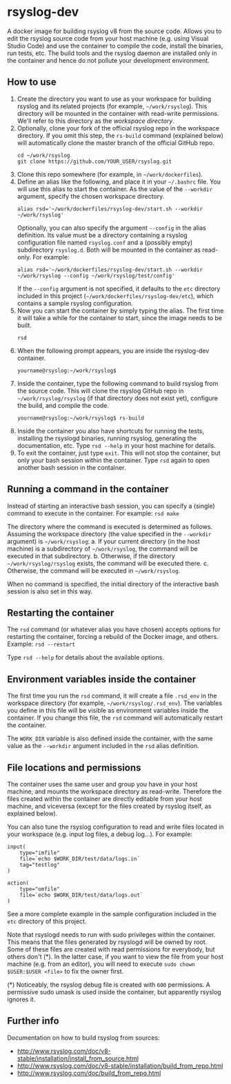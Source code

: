 rsyslog-dev
===========
A docker image for building rsyslog v8 from the source code. Allows you to edit the rsyslog source code from your host machine (e.g. using Visual Studio Code) and use the container to compile the code, install the binaries, run tests, etc. The build tools and the rsyslog daemon are installed only in the container and hence do not pollute your development environment.

How to use
----------
1. Create the directory you want to use as your workspace for building rsyslog and its related projects (for example, `~/work/rsyslog`). This directory will be mounted in the container with read-write permissions. We'll refer to this directory as the _workspace directory_.
1. Optionally, clone your fork of the official rsyslog repo in the workspace directory. If you omit this step, the `rs-build` command (explained below) will automatically clone the master branch of the official GitHub repo.
    ```
    cd ~/work/rsyslog
    git clone https://github.com/YOUR_USER/rsyslog.git
    ```
1. Clone this repo somewhere (for example, in `~/work/dockerfiles`).
1. Define an alias like the following, and place it in your `~/.bashrc` file. You will use this alias to start the container. As the value of the `--workdir` argument, specify the chosen workspace directory.
    ```
    alias rsd='~/work/dockerfiles/rsyslog-dev/start.sh --workdir ~/work/rsyslog'
    ```
    Optionally, you can also specify the argument `--config` in the alias definition. Its value must be a directory containing a rsyslog configuration file named `rsyslog.conf` and a (possibly empty) subdirectory `rsyslog.d`. Both will be mounted in the container as read-only. For example:
    ```
    alias rsd='~/work/dockerfiles/rsyslog-dev/start.sh --workdir ~/work/rsyslog --config ~/work/rsyslog/test/config'
    ```
    If the `--config` argument is not specified, it defaults to the `etc` directory included in this project (`~/work/dockerfiles/rsyslog-dev/etc`), which contains a sample rsyslog configuration. 
1. Now you can start the container by simply typing the alias. The first time it will take a while for the container to start, since the image needs to be built.
    ```
    rsd
    ```
1. When the following prompt appears, you are inside the rsyslog-dev container.
    ```
    yourname@rsyslog:~/work/rsyslog$ 
    ```
1. Inside the container, type the following command to build rsyslog from the source code. This will clone the rsyslog GitHub repo in `~/work/rsyslog/rsyslog` (if that directory does not exist yet), configure the build, and compile the code.
    ```
    yourname@rsyslog:~/work/rsyslog$ rs-build
    ```
1. Inside the container you also have shortcuts for running the tests, installing the rsyslogd binaries, running rsyslog, generating the documentation, etc. Type `rsd --help` in your host machine for details.
1. To exit the container, just type `exit`. This will not stop the container, but only your bash session within the container. Type `rsd` again to open another bash session in the container.

Running a command in the container
----------------------------------
Instead of starting an interactive bash session, you can specify a (single) command to execute in the container. For example:
    ```
    rsd make
    ```

The directory where the command is executed is determined as follows. Assuming the workspace directory (the value specified in the `--workdir` argument) is `~/work/rsyslog`:
a. If your current directory (in the host machine) is a subdirectory of `~/work/rsyslog`, the command will be executed in that subdirectory.
b. Otherwise, if the directory `~/work/rsyslog/rsyslog` exists, the command will be executed there.
c. Otherwise, the command will be executed in `~/work/rsyslog`.

When no command is specified, the initial directory of the interactive bash session is also set in this way.

Restarting the container
------------------------
The `rsd` command (or whatever alias you have chosen) accepts options for restarting the container, forcing a rebuild of the Docker image, and others. Example:
    ```
    rsd --restart
    ```

Type `rsd --help` for details about the available options.

Environment variables inside the container
------------------------------------------
The first time you run the `rsd` command, it will create a file `.rsd_env` in the workspace directory (for example, `~/work/rsyslog/.rsd_env`). The variables you define in this file will be visible as environment variables inside the container. If you change this file, the `rsd` command will automatically restart the container.

The `WORK_DIR` variable is also defined inside the container, with the same value as the `--workdir` argument included in the `rsd` alias definition.

File locations and permissions
------------------------------
The container uses the same user and group you have in your host machine, and mounts the workspace directory as read-write. Therefore the files created within the container are directly editable from your host machine, and viceversa (except for the files created by rsyslog itself, as explained below).

You can also tune the rsyslog configuration to read and write files located in your workspace (e.g. input log files, a debug log...). For example:
```
input(
    type="imfile"
    file=`echo $WORK_DIR/test/data/logs.in`
    tag="testlog"
)

action(
    type="omfile"
    file=`echo $WORK_DIR/test/data/logs.out`
)
```

See a more complete example in the sample configuration included in the `etc` directory of this project.

Note that rsyslogd needs to run with sudo privileges within the container. This means that the files generated by rsyslogd will be owned by root. Some of these files are created with read permissions for everybody, but others don't (*). In the latter case, if you want to view the file from your host machine (e.g. from an editor), you will need to execute `sudo chown $USER:$USER <file>` to fix the owner first.

(*) Noticeably, the rsyslog debug file is created with `600` permissions. A permissive sudo umask is used inside the container, but apparently rsyslog ignores it.

Further info
------------
Documentation on how to build rsyslog from sources:
* http://www.rsyslog.com/doc/v8-stable/installation/install_from_source.html
* http://www.rsyslog.com/doc/v8-stable/installation/build_from_repo.html
* http://www.rsyslog.com/doc/build_from_repo.html
